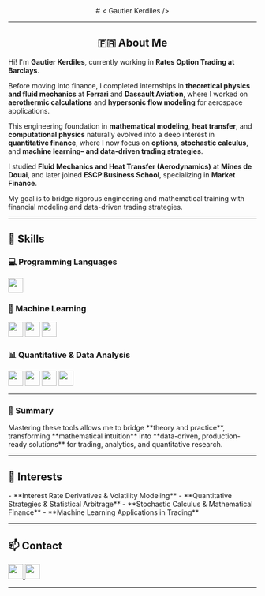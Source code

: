 <div align="center">
# < Gautier Kerdiles />

---

## 🇫🇷 About Me
</div>

Hi! I'm **Gautier Kerdiles**, currently working in **Rates Option Trading at Barclays**. 

Before moving into finance, I completed internships in **theoretical physics and fluid mechanics** at **Ferrari** and **Dassault Aviation**, where I worked on **aerothermic calculations** and **hypersonic flow modeling** for aerospace applications.  

This engineering foundation in **mathematical modeling**, **heat transfer**, and **computational physics** naturally evolved into a deep interest in **quantitative finance**, where I now focus on **options**, **stochastic calculus**, and **machine learning– and data-driven trading strategies**.

I studied **Fluid Mechanics and Heat Transfer (Aerodynamics)** at **Mines de Douai**, and later joined **ESCP Business School**, specializing in **Market Finance**.  

My goal is to bridge rigorous engineering and mathematical training with financial modeling and data-driven trading strategies.

---

## 🧠 Skills
</div>

### 💻 Programming Languages  
</div>
<a href="https://www.python.org/"><img src="https://img.shields.io/badge/Python-3776AB?logo=python&logoColor=white&style=for-the-badge" height="30"></a>

### 🤖 Machine Learning  
</div>
<a href="https://scikit-learn.org/"><img src="https://img.shields.io/badge/Scikit--Learn-F7931E?logo=scikitlearn&logoColor=white&style=for-the-badge" height="30"></a>
<a href="https://www.tensorflow.org/"><img src="https://img.shields.io/badge/TensorFlow-FF6F00?logo=tensorflow&logoColor=white&style=for-the-badge" height="30"></a>
<a href="https://xgboost.readthedocs.io/"><img src="https://img.shields.io/badge/XGBoost-EB5E28?logo=xgboost&logoColor=white&style=for-the-badge" height="30"></a>

### 📊 Quantitative & Data Analysis  
</div>
<a href="https://numpy.org/"><img src="https://img.shields.io/badge/NumPy-013243?logo=numpy&logoColor=white&style=for-the-badge" height="30"></a>
<a href="https://pandas.pydata.org/"><img src="https://img.shields.io/badge/Pandas-150458?logo=pandas&logoColor=white&style=for-the-badge" height="30"></a>
<a href="https://matplotlib.org/"><img src="https://img.shields.io/badge/Matplotlib-11557C?logo=matplotlib&logoColor=white&style=for-the-badge" height="30"></a>
<a href="https://jupyter.org/"><img src="https://img.shields.io/badge/Jupyter-F37626?logo=jupyter&logoColor=white&style=for-the-badge" height="30"></a>

---

### 🧩 Summary
</div>
Mastering these tools allows me to bridge **theory and practice**, transforming **mathematical intuition** into **data-driven, production-ready solutions** for trading, analytics, and quantitative research.

---

## 🚀 Interests
</div>
- **Interest Rate Derivatives & Volatility Modeling**  
- **Quantitative Strategies & Statistical Arbitrage**  
- **Stochastic Calculus & Mathematical Finance**  
- **Machine Learning Applications in Trading**

---

## 📫 Contact
</div>

<a href="https://www.linkedin.com/in/gautier-kerdiles">
  <img src="https://img.shields.io/badge/LinkedIn-0A66C2?logo=linkedin&logoColor=white&style=for-the-badge" height="30">
</a>
<a href="mailto:gau.kerdiles7@gmail.com">
  <img src="https://img.shields.io/badge/Email-D14836?logo=gmail&logoColor=white&style=for-the-badge" height="30">
</a>

---